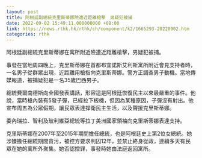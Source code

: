 ```yaml
---
layout: post
title: 阿根廷副總統克里斯蒂娜險遭近距離槍擊　男疑犯被捕
date: 2022-09-02 15:49:11.000000000 +08:00
link: https://news.rthk.hk/rthk/ch/component/k2/1665293-20220902.htm
categories: rthk
---
```


阿根廷副總統克里斯蒂娜在寓所附近險遭近距離槍擊，男疑犯被捕。

事發在當地周四晚上，克里斯蒂娜在首都布宜諾斯艾利斯寓所附近會見支持者時，一名男子從群眾出現，近距離用槍指向克里斯蒂娜。警方正調查男子動機。當地傳媒報道，被捕疑犯是一名35歲巴西男子。

總統費爾南德斯向全國發表講話，形容這是阿根廷恢復民主以來最嚴重的事件。他說，當時槍內裝有5發子彈，已經拉下板機，但因為某種原因，子彈沒有射出。他宣布周五為公眾假期，讓民眾表達捍衛民主生活，以及聲援克里斯蒂娜。

委內瑞拉、智利及玻利維亞總統等拉丁美洲國家領袖向克里斯蒂娜表達支持。

克里斯蒂娜在2007年至2015年期間擔任總統，也是阿根廷史上第2位女總統。她涉嫌擔任總統期間貪污，被控方要求判囚12年，並禁止終身從政，連續多天有民眾在她的寓所外聚集。她否認控罪，事發時她由法庭返回寓所。
